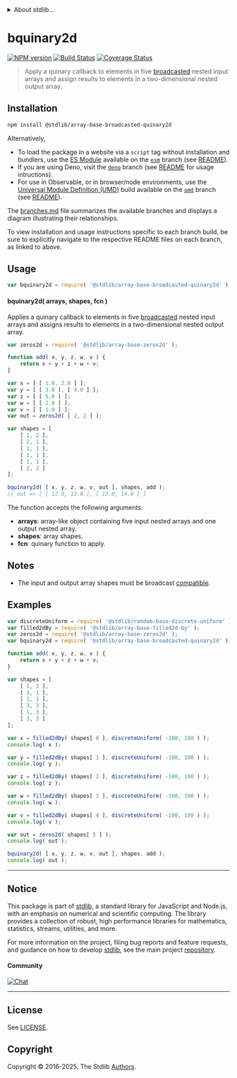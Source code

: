 <!--

@license Apache-2.0

Copyright (c) 2023 The Stdlib Authors.

Licensed under the Apache License, Version 2.0 (the "License");
you may not use this file except in compliance with the License.
You may obtain a copy of the License at

   http://www.apache.org/licenses/LICENSE-2.0

Unless required by applicable law or agreed to in writing, software
distributed under the License is distributed on an "AS IS" BASIS,
WITHOUT WARRANTIES OR CONDITIONS OF ANY KIND, either express or implied.
See the License for the specific language governing permissions and
limitations under the License.

-->


<details>
  <summary>
    About stdlib...
  </summary>
  <p>We believe in a future in which the web is a preferred environment for numerical computation. To help realize this future, we've built stdlib. stdlib is a standard library, with an emphasis on numerical and scientific computation, written in JavaScript (and C) for execution in browsers and in Node.js.</p>
  <p>The library is fully decomposable, being architected in such a way that you can swap out and mix and match APIs and functionality to cater to your exact preferences and use cases.</p>
  <p>When you use stdlib, you can be absolutely certain that you are using the most thorough, rigorous, well-written, studied, documented, tested, measured, and high-quality code out there.</p>
  <p>To join us in bringing numerical computing to the web, get started by checking us out on <a href="https://github.com/stdlib-js/stdlib">GitHub</a>, and please consider <a href="https://opencollective.com/stdlib">financially supporting stdlib</a>. We greatly appreciate your continued support!</p>
</details>

# bquinary2d

[![NPM version][npm-image]][npm-url] [![Build Status][test-image]][test-url] [![Coverage Status][coverage-image]][coverage-url] <!-- [![dependencies][dependencies-image]][dependencies-url] -->

> Apply a quinary callback to elements in five [broadcasted][@stdlib/array/base/broadcast-array] nested input arrays and assign results to elements in a two-dimensional nested output array.

<section class="intro">

</section>

<!-- /.intro -->

<section class="installation">

## Installation

```bash
npm install @stdlib/array-base-broadcasted-quinary2d
```

Alternatively,

-   To load the package in a website via a `script` tag without installation and bundlers, use the [ES Module][es-module] available on the [`esm`][esm-url] branch (see [README][esm-readme]).
-   If you are using Deno, visit the [`deno`][deno-url] branch (see [README][deno-readme] for usage intructions).
-   For use in Observable, or in browser/node environments, use the [Universal Module Definition (UMD)][umd] build available on the [`umd`][umd-url] branch (see [README][umd-readme]).

The [branches.md][branches-url] file summarizes the available branches and displays a diagram illustrating their relationships.

To view installation and usage instructions specific to each branch build, be sure to explicitly navigate to the respective README files on each branch, as linked to above.

</section>

<section class="usage">

## Usage

```javascript
var bquinary2d = require( '@stdlib/array-base-broadcasted-quinary2d' );
```

#### bquinary2d( arrays, shapes, fcn )

Applies a quinary callback to elements in five [broadcasted][@stdlib/array/base/broadcast-array] nested input arrays and assigns results to elements in a two-dimensional nested output array.

```javascript
var zeros2d = require( '@stdlib/array-base-zeros2d' );

function add( x, y, z, w, v ) {
    return x + y + z + w + v;
}

var x = [ [ 1.0, 2.0 ] ];
var y = [ [ 3.0 ], [ 4.0 ] ];
var z = [ [ 5.0 ] ];
var w = [ [ 2.0 ] ];
var v = [ [ 1.0 ] ];
var out = zeros2d( [ 2, 2 ] );

var shapes = [
    [ 1, 2 ],
    [ 2, 1 ],
    [ 1, 1 ],
    [ 1, 1 ],
    [ 1, 1 ],
    [ 2, 2 ]
];

bquinary2d( [ x, y, z, w, v, out ], shapes, add );
// out => [ [ 12.0, 13.0 ], [ 13.0, 14.0 ] ]
```

The function accepts the following arguments:

-   **arrays**: array-like object containing five input nested arrays and one output nested array.
-   **shapes**: array shapes.
-   **fcn**: quinary function to apply.

</section>

<!-- /.usage -->

<section class="notes">

## Notes

-   The input and output array shapes must be broadcast [compatible][@stdlib/ndarray/base/broadcast-shapes].

</section>

<!-- /.notes -->

<section class="examples">

## Examples

<!-- eslint no-undef: "error" -->

```javascript
var discreteUniform = require( '@stdlib/random-base-discrete-uniform' ).factory;
var filled2dBy = require( '@stdlib/array-base-filled2d-by' );
var zeros2d = require( '@stdlib/array-base-zeros2d' );
var bquinary2d = require( '@stdlib/array-base-broadcasted-quinary2d' );

function add( x, y, z, w, v ) {
    return x + y + z + w + v;
}

var shapes = [
    [ 1, 3 ],
    [ 3, 1 ],
    [ 1, 1 ],
    [ 3, 3 ],
    [ 1, 3 ],
    [ 3, 3 ]
];

var x = filled2dBy( shapes[ 0 ], discreteUniform( -100, 100 ) );
console.log( x );

var y = filled2dBy( shapes[ 1 ], discreteUniform( -100, 100 ) );
console.log( y );

var z = filled2dBy( shapes[ 2 ], discreteUniform( -100, 100 ) );
console.log( z );

var w = filled2dBy( shapes[ 3 ], discreteUniform( -100, 100 ) );
console.log( w );

var v = filled2dBy( shapes[ 4 ], discreteUniform( -100, 100 ) );
console.log( v );

var out = zeros2d( shapes[ 5 ] );
console.log( out );

bquinary2d( [ x, y, z, w, v, out ], shapes, add );
console.log( out );
```

</section>

<!-- /.examples -->

<!-- Section for related `stdlib` packages. Do not manually edit this section, as it is automatically populated. -->

<section class="related">

</section>

<!-- /.related -->

<!-- Section for all links. Make sure to keep an empty line after the `section` element and another before the `/section` close. -->


<section class="main-repo" >

* * *

## Notice

This package is part of [stdlib][stdlib], a standard library for JavaScript and Node.js, with an emphasis on numerical and scientific computing. The library provides a collection of robust, high performance libraries for mathematics, statistics, streams, utilities, and more.

For more information on the project, filing bug reports and feature requests, and guidance on how to develop [stdlib][stdlib], see the main project [repository][stdlib].

#### Community

[![Chat][chat-image]][chat-url]

---

## License

See [LICENSE][stdlib-license].


## Copyright

Copyright &copy; 2016-2025. The Stdlib [Authors][stdlib-authors].

</section>

<!-- /.stdlib -->

<!-- Section for all links. Make sure to keep an empty line after the `section` element and another before the `/section` close. -->

<section class="links">

[npm-image]: http://img.shields.io/npm/v/@stdlib/array-base-broadcasted-quinary2d.svg
[npm-url]: https://npmjs.org/package/@stdlib/array-base-broadcasted-quinary2d

[test-image]: https://github.com/stdlib-js/array-base-broadcasted-quinary2d/actions/workflows/test.yml/badge.svg?branch=main
[test-url]: https://github.com/stdlib-js/array-base-broadcasted-quinary2d/actions/workflows/test.yml?query=branch:main

[coverage-image]: https://img.shields.io/codecov/c/github/stdlib-js/array-base-broadcasted-quinary2d/main.svg
[coverage-url]: https://codecov.io/github/stdlib-js/array-base-broadcasted-quinary2d?branch=main

<!--

[dependencies-image]: https://img.shields.io/david/stdlib-js/array-base-broadcasted-quinary2d.svg
[dependencies-url]: https://david-dm.org/stdlib-js/array-base-broadcasted-quinary2d/main

-->

[chat-image]: https://img.shields.io/gitter/room/stdlib-js/stdlib.svg
[chat-url]: https://app.gitter.im/#/room/#stdlib-js_stdlib:gitter.im

[stdlib]: https://github.com/stdlib-js/stdlib

[stdlib-authors]: https://github.com/stdlib-js/stdlib/graphs/contributors

[umd]: https://github.com/umdjs/umd
[es-module]: https://developer.mozilla.org/en-US/docs/Web/JavaScript/Guide/Modules

[deno-url]: https://github.com/stdlib-js/array-base-broadcasted-quinary2d/tree/deno
[deno-readme]: https://github.com/stdlib-js/array-base-broadcasted-quinary2d/blob/deno/README.md
[umd-url]: https://github.com/stdlib-js/array-base-broadcasted-quinary2d/tree/umd
[umd-readme]: https://github.com/stdlib-js/array-base-broadcasted-quinary2d/blob/umd/README.md
[esm-url]: https://github.com/stdlib-js/array-base-broadcasted-quinary2d/tree/esm
[esm-readme]: https://github.com/stdlib-js/array-base-broadcasted-quinary2d/blob/esm/README.md
[branches-url]: https://github.com/stdlib-js/array-base-broadcasted-quinary2d/blob/main/branches.md

[stdlib-license]: https://raw.githubusercontent.com/stdlib-js/array-base-broadcasted-quinary2d/main/LICENSE

[@stdlib/array/base/broadcast-array]: https://github.com/stdlib-js/array-base-broadcast-array

[@stdlib/ndarray/base/broadcast-shapes]: https://github.com/stdlib-js/ndarray-base-broadcast-shapes

</section>

<!-- /.links -->
